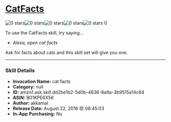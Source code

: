 # [CatFacts](http://alexa.amazon.com/#skills/amzn1.ask.skill.dd2be1b2-5d0b-4636-8a9a-3b9515a14c64)
![0 stars](../../images/ic_star_border_black_18dp_1x.png)![0 stars](../../images/ic_star_border_black_18dp_1x.png)![0 stars](../../images/ic_star_border_black_18dp_1x.png)![0 stars](../../images/ic_star_border_black_18dp_1x.png)![0 stars](../../images/ic_star_border_black_18dp_1x.png) 0

To use the CatFacts skill, try saying...

* *Alexa, open cat facts*

Ask for facts about cats and this skill set will give you one.

***

### Skill Details

* **Invocation Name:** cat facts
* **Category:** null
* **ID:** amzn1.ask.skill.dd2be1b2-5d0b-4636-8a9a-3b9515a14c64
* **ASIN:** B01KPE6X56
* **Author:** akkamal
* **Release Date:** August 22, 2016 @ 08:45:03
* **In-App Purchasing:** No
